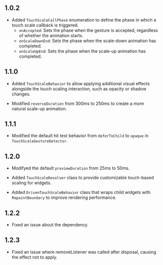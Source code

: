 ## 1.0.2
- Added `TouchScaleCallPhase` enumeration to define the phase in which a touch scale callback is triggered.
  - `onAccepted`: Sets the phase when the gesture is accepted, regardless of whether the animation starts.
  - `onScaleDownEnd`: Sets the phase when the scale-down animation has completed.
  - `onScaleUpEnd`: Sets the phase when the scale-up animation has completed.

## 1.1.0
- Added `TouchScaleBehavior` to allow applying additional visual effects alongside the touch scaling interaction, such as opacity or shadow changes.

- Modified `reverseDuration` from 300ms to 250ms to create a more natural scale-up animation.

## 1.1.1
- Modified the default hit test behavior from `deferToChild` to `opaque` in `TouchScaleGestureDetector`.

## 1.2.0
- Modifyed the default `previewDuration` from 25ms to 50ms.

- Added `TouchScaleResolver` class to provide customizable touch-based scaling for widgets.

- Added `DrivenTouchScaleBehavior` class that wraps child widgets with `RepaintBoundary` to improve rendering performance.

## 1.2.2
- Fixed an issue about the dependency.

## 1.2.3
- Fixed an issue where removeListener was called after disposal, causing the effect not to apply.